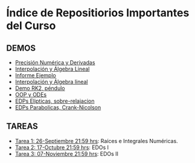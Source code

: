 # Índice de Repositiorios Importantes del Curso

## DEMOS
- [Precisión Numérica y Derivadas](https://github.com/uchileFI3104B-2020B/demo-precision-derivada)
- [Interpolación y Álgebra Lineal](https://github.com/uchileFI3104B-2020B/demo-interpolacion-algebra-lineal)
- [Informe Ejemplo](https://github.com/uchileFI3104B-2020B/informe-ejemplo)
- [Interpolación y Álgebra lineal](https://github.com/uchileFI3104B-2020B/demo-interpolacion-algebra-lineal)
- [Demo RK2, péndulo](https://github.com/uchileFI3104B-2020B/demo-rk2)
- [OOP y ODEs](https://github.com/uchileFI3104B-2020B/demo-oop)
- [EDPs Elipticas, sobre-relajacion](https://github.com/uchileFI3104B-2020B/demo-sobre-relajacion)
- [EDPs Parabolicas, Crank-Nicolson](https://github.com/uchileFI3104B-2020B/demo-crank-nicolson)

## TAREAS

- [Tarea 1: 26-Septiembre 21:59 hrs](https://github.com/uchileFI3104B-2020B/01-tarea-template): Raíces e Integrales Numéricas.
- [Tarea 2: 17-Octubre 21:59 hrs](https://github.com/uchileFI3104B-2020B/02-tarea-template): EDOs I
- [Tarea 3: 07-Noviembre 21:59 hrs](https://github.com/uchileFI3104B-2020B/03-tarea-template): EDOs II
